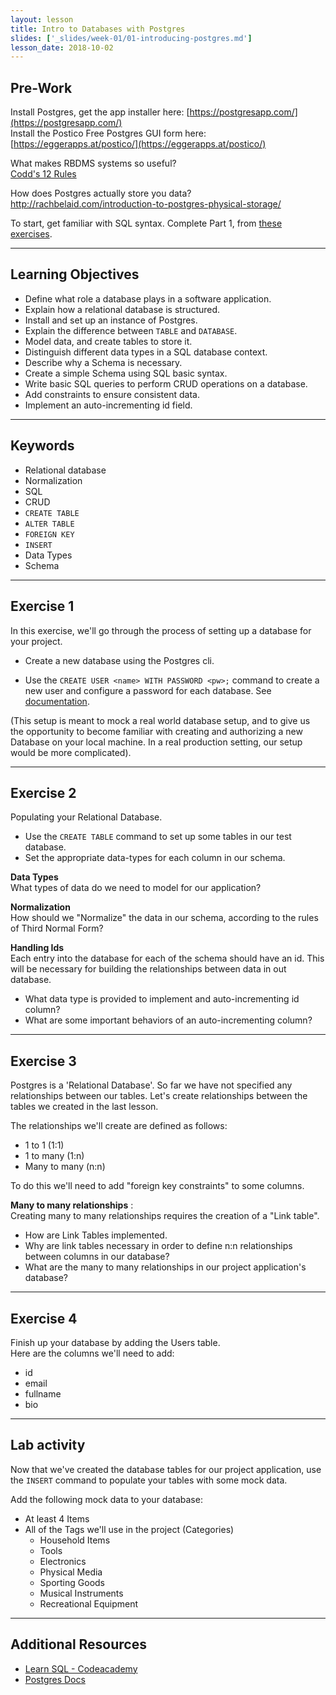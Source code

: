 ```yaml
---
layout: lesson
title: Intro to Databases with Postgres
slides: ['_slides/week-01/01-introducing-postgres.md']
lesson_date: 2018-10-02
---
```


## Pre-Work

Install Postgres, get the app installer here: [https://postgresapp.com/](https://postgresapp.com/) <br/>
Install the Postico Free Postgres GUI form here: [https://eggerapps.at/postico/](https://eggerapps.at/postico/) <br/>

What makes RBDMS systems so useful? <br/>
[Codd's 12 Rules](http://www.idc-online.com/technical_references/pdfs/information_technology/Codd_12_Rules.pdf)

How does Postgres actually store you data? <br/>
http://rachbelaid.com/introduction-to-postgres-physical-storage/

To start, get familiar with SQL syntax. Complete Part 1, from [these exercises](https://www.pgexercises.com/questions/basic/).

---

## Learning Objectives

- Define what role a database plays in a software application.
- Explain how a relational database is structured.
- Install and set up an instance of Postgres.
- Explain the difference between `TABLE` and `DATABASE`.
- Model data, and create tables to store it.
- Distinguish different data types in a SQL database context.
- Describe why a Schema is necessary.
- Create a simple Schema using SQL basic syntax.
- Write basic SQL queries to perform CRUD operations on a database.
- Add constraints to ensure consistent data.
- Implement an auto-incrementing id field.

---

## Keywords

- Relational database
- Normalization
- SQL
- CRUD
- `CREATE TABLE`
- `ALTER TABLE`
- `FOREIGN KEY`
- `INSERT`
- Data Types
- Schema

---

## Exercise 1

In this exercise, we'll go through the process of setting up a database for your project.

- Create a new database using the Postgres cli.

- Use the `CREATE USER <name> WITH PASSWORD <pw>;` command to create a new user and configure a password for each database.
  See [documentation](https://www.Postgres.org/docs/9.6/static/sql-createuser.html).

(This setup is meant to mock a real world database setup, and to give us the opportunity to become familiar with
creating and authorizing a new Database on your local machine. In a real production setting, our setup would be more complicated).

---

## Exercise 2

Populating your Relational Database.

- Use the `CREATE TABLE` command to set up some tables in our test database.
- Set the appropriate data-types for each column in our schema.

**Data Types** <br/>
What types of data do we need to model for our application?

**Normalization** <br/>
How should we "Normalize" the data in our schema, according to the rules of Third Normal Form?

**Handling Ids** <br/>
Each entry into the database for each of the schema should have an id. This will be necessary for building
the relationships between data in out database.

- What data type is provided to implement and auto-incrementing id column?
- What are some important behaviors of an auto-incrementing column?

---

## Exercise 3

Postgres is a 'Relational Database'. So far we have not specified any relationships between our tables.
Let's create relationships between the tables we created in the last lesson.

The relationships we'll create are defined as follows:

- 1 to 1 (1:1)
- 1 to many (1:n)
- Many to many (n:n)

To do this we'll need to add "foreign key constraints" to some columns.

**Many to many relationships** :<br/>
Creating many to many relationships requires the creation of a "Link table".

- How are Link Tables implemented.
- Why are link tables necessary in order to define n:n relationships between columns in our database?
- What are the many to many relationships in our project application's database?

---

## Exercise 4

Finish up your database by adding the Users table. <br/>
Here are the columns we'll need to add:

- id
- email
- fullname
- bio

---

## Lab activity

Now that we've created the database tables for our project application, use the `INSERT` command to populate your tables with some mock data.

Add the following mock data to your database:

- At least 4 Items
- All of the Tags we'll use in the project (Categories)
  - Household Items
  - Tools
  - Electronics
  - Physical Media
  - Sporting Goods
  - Musical Instruments
  - Recreational Equipment

---

## Additional Resources

- [Learn SQL - Codeacademy](https://www.codecademy.com/learn/learn-sql)
- [Postgres Docs](http://www.Postgres.org/docs/9.6)
